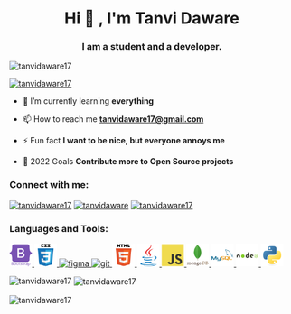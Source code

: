 <h1 align="center">Hi 👋 , I'm Tanvi Daware</h1>
<h3 align="center">I am a student and a developer.</h3>

<p align="left"> <img src="https://komarev.com/ghpvc/?username=tanvidaware17&label=Profile%20views&color=0e75b6&style=flat" alt="tanvidaware17" /> </p>


<p align="left"> <a href="https://twitter.com/tanvidaware17" target="blank"><img src="https://img.shields.io/twitter/follow/tanvidaware17?logo=twitter&style=for-the-badge" alt="tanvidaware17" /></a> </p>

- 🌱 I’m currently learning **everything**

- 📫 How to reach me **tanvidaware17@gmail.com**

- ⚡ Fun fact **I want to be nice, but everyone annoys me**

- 🥅 2022 Goals **Contribute more to Open Source projects**

<h3 align="left">Connect with me:</h3>
<p align="left">
<a href="https://twitter.com/tanvidaware17" target="blank"><img align="center" src="https://raw.githubusercontent.com/rahuldkjain/github-profile-readme-generator/master/src/images/icons/Social/twitter.svg" alt="tanvidaware17" height="30" width="40" /></a>
<a href="https://linkedin.com/in/tanvidaware" target="blank"><img align="center" src="https://raw.githubusercontent.com/rahuldkjain/github-profile-readme-generator/master/src/images/icons/Social/linked-in-alt.svg" alt="tanvidaware" height="30" width="40" /></a>
<a href="https://instagram.com/tanvidaware17" target="blank"><img align="center" src="https://raw.githubusercontent.com/rahuldkjain/github-profile-readme-generator/master/src/images/icons/Social/instagram.svg" alt="tanvidaware17" height="30" width="40" /></a>
</p>

<h3 align="left">Languages and Tools:</h3>
<p align="left"> <a href="https://getbootstrap.com" target="_blank" rel="noreferrer"> <img src="https://raw.githubusercontent.com/devicons/devicon/master/icons/bootstrap/bootstrap-plain-wordmark.svg" alt="bootstrap" width="40" height="40"/> </a> <a href="https://www.w3schools.com/css/" target="_blank" rel="noreferrer"> <img src="https://raw.githubusercontent.com/devicons/devicon/master/icons/css3/css3-original-wordmark.svg" alt="css3" width="40" height="40"/> </a> <a href="https://www.figma.com/" target="_blank" rel="noreferrer"> <img src="https://www.vectorlogo.zone/logos/figma/figma-icon.svg" alt="figma" width="40" height="40"/> </a> <a href="https://git-scm.com/" target="_blank" rel="noreferrer"> <img src="https://www.vectorlogo.zone/logos/git-scm/git-scm-icon.svg" alt="git" width="40" height="40"/> </a> <a href="https://www.w3.org/html/" target="_blank" rel="noreferrer"> <img src="https://raw.githubusercontent.com/devicons/devicon/master/icons/html5/html5-original-wordmark.svg" alt="html5" width="40" height="40"/> </a> <a href="https://www.java.com" target="_blank" rel="noreferrer"> <img src="https://raw.githubusercontent.com/devicons/devicon/master/icons/java/java-original.svg" alt="java" width="40" height="40"/> </a> <a href="https://developer.mozilla.org/en-US/docs/Web/JavaScript" target="_blank" rel="noreferrer"> <img src="https://raw.githubusercontent.com/devicons/devicon/master/icons/javascript/javascript-original.svg" alt="javascript" width="40" height="40"/> </a> <a href="https://www.mongodb.com/" target="_blank" rel="noreferrer"> <img src="https://raw.githubusercontent.com/devicons/devicon/master/icons/mongodb/mongodb-original-wordmark.svg" alt="mongodb" width="40" height="40"/> </a> <a href="https://www.mysql.com/" target="_blank" rel="noreferrer"> <img src="https://raw.githubusercontent.com/devicons/devicon/master/icons/mysql/mysql-original-wordmark.svg" alt="mysql" width="40" height="40"/> </a> <a href="https://nodejs.org" target="_blank" rel="noreferrer"> <img src="https://raw.githubusercontent.com/devicons/devicon/master/icons/nodejs/nodejs-original-wordmark.svg" alt="nodejs" width="40" height="40"/> </a> <a href="https://www.python.org" target="_blank" rel="noreferrer"> <img src="https://raw.githubusercontent.com/devicons/devicon/master/icons/python/python-original.svg" alt="python" width="40" height="40"/> </a> </p>

<p><img align="left" src="https://github-readme-stats.vercel.app/api/top-langs?username=tanvidaware17&show_icons=true&locale=en&layout=compact" alt="tanvidaware17" /></p>

<p>&nbsp;<img align="center" src="https://github-readme-stats.vercel.app/api?username=tanvidaware17&show_icons=true&locale=en" alt="tanvidaware17" /></p>

<p><img align="center" src="https://github-readme-streak-stats.herokuapp.com/?user=tanvidaware17&" alt="tanvidaware17" /></p>
